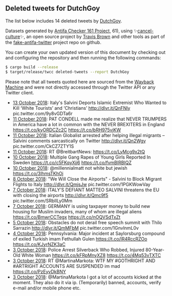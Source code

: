 ## Deleted tweets for DutchGoy

The list below includes 14 deleted tweets by
[DutchGoy](https://twitter.com/DutchGoy).



Datasets generated by [Antifa Checker 161 Project](https://twitter.com/antifacheck161), 61), using ✨[cancel-culture](https://github.com/travisbrown/cancel-culture)✨, an open source project by 
[Travis Brown](https://twitter.com/travisbrown) and other tools as part of the 
[fake-antifa-twitter](https://github.com/antifacheck161/fake-antifa-twitter) project repo on github.

You can create your own updated version of this document by checking out and configuring the
repository and then running the following commands:

```bash
$ cargo build --release
$ target/release/twcc deleted-tweets --report DutchGoy
```

Please note that all tweets quoted here are sourced from the
[Wayback Machine](https://web.archive.org) and were not directly accessed through the Twitter API or
any Twitter client.

* [13 October 2018](https://web.archive.org/web/20181013201535/https://twitter.com/DutchGoy/status/1051204815320047616): Italy's Salvini Deports Islamic Extremist Who Wanted to Kill ‘White Tourists’ and ‘Christians’  http://dlvr.it/QnFNly  pic.twitter.com/9y8vGDTa6r <!--1051204815320047616-->
* [11 October 2018](https://web.archive.org/web/20181011225944/https://twitter.com/DutchGoy/status/1050521360173158400): PAT CONDELL made me realize that NEVER TRUMPERS in America have a lot in common with the NEVER BREXITERS in England https://t.co/kyORDCZc2C https://t.co/bRH975vjKW <!--1050521360173158400-->
* [11 October 2018](https://web.archive.org/web/20181011181309/https://twitter.com/DutchGoy/status/1050449225996062720): Italian Globalist arrested after helping illegal migrants – Salvini comments sarcastically on Twitter  http://dlvr.it/Qn2Wgy  pic.twitter.com/CkCZ7ZTY1S <!--1050449225996062720-->
* [11 October 2018](https://web.archive.org/web/20181011074324/https://twitter.com/DutchGoy/status/1050290757322575873): RT @BreitbartNews: https://t.co/LyMcg9x2tQ <!--1050290757322575873-->
* [10 October 2018](https://web.archive.org/web/20181010160806/https://twitter.com/DutchGoy/status/1050055381383143424): Multiple Gang Rapes of Young Girls Reported In Sweden https://t.co/c5FKqyXjj6 https://t.co/fvmBlRBIQZ <!--1050055381383143424-->
* [10 October 2018](https://web.archive.org/web/20181010132841/https://twitter.com/DutchGoy/status/1050015262865596416): @miIIenniaImatt not white but jewish https://t.co/3lhmsTKhOj <!--1050015262865596416-->
* [ 8 October 2018](https://web.archive.org/web/20181008223006/https://twitter.com/DutchGoy/status/1049426730530758656): "We Will Close the Airports" - Salvini to Block Migrant Flights to Italy  http://dlvr.it/QmjsJw  pic.twitter.com/1PGKWowVay <!--1049426730530758656-->
* [ 7 October 2018](https://web.archive.org/web/20181007215239/https://twitter.com/DutchGoy/status/1049054914377220096): ITALY’S DEFIANT MATTEO SALVINI threatens the EU with closing the airports  http://dlvr.it/Qmc9f5  pic.twitter.com/SRbIlLy0Mm <!--1049054914377220096-->
* [ 7 October 2018](https://web.archive.org/web/20181007184703/https://twitter.com/DutchGoy/status/1049008218863587329): GERMANY is using taxpayer money to build new housing for Muslim invaders, many of whom are illegal aliens https://t.co/BmwrCCTegx https://t.co/nOQVSdTxZt <!--1049008218863587329-->
* [ 5 October 2018](https://web.archive.org/web/20181005060308/https://twitter.com/DutchGoy/status/1048091188127916033): Obstacles do not derail free speech summit with Thilo Sarrazin  http://dlvr.it/QmMFbM  pic.twitter.com/1GnvlnmL0v <!--1048091188127916033-->
* [ 4 October 2018](https://web.archive.org/web/20181004150205/https://twitter.com/DutchGoy/status/1047864440551403521): Pennsylvania: Major incident at Saylorsburg compound of exiled Turkish imam Fethullah Gulen https://t.co/lR4RccRZOo https://t.co/KJyrNZK3aC <!--1047864440551403521-->
* [ 3 October 2018](https://web.archive.org/web/20181003082033/https://twitter.com/DutchGoy/status/1047401003518021632): Police Arrest Silverback Who Robbed, Injured 80-Year-Old White Woman https://t.co/kFRpMnyXZ8 https://t.co/4Mq53vTXTC <!--1047401003518021632-->
* [ 3 October 2018](https://web.archive.org/web/20181003042107/https://twitter.com/DutchGoy/status/1047340748113412096): RT @MartinaMarkota: WTF MY #GOTHRIGHT AND #ARTRIGHT ACCOUNTS ARE SUSPENDED im mad https://t.co/PzEyvDkBNY <!--1047340748113412096-->
* [ 3 October 2018](https://web.archive.org/web/20181003042101/https://twitter.com/DutchGoy/status/1047340722951790592): @MartinaMarkota I got a lot of accounts kicked at the moment. They also do it via ip. (Temporarily) banned, accounts, verify e-mail and/or mobile phone etc. <!--1047340722951790592-->
